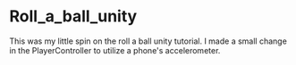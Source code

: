 # Roll_a_ball_unity

This was my little spin on the roll a ball unity tutorial. I made a small change in the PlayerController to utilize a phone's accelerometer.
